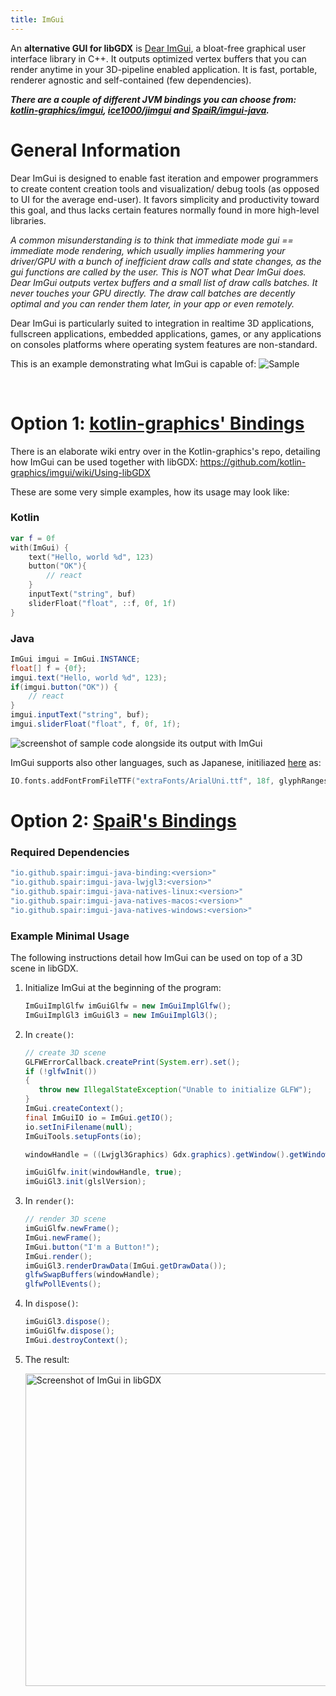 ```yaml
---
title: ImGui
---
```

An **alternative GUI for libGDX** is [Dear ImGui](https://github.com/ocornut/imgui), a bloat-free graphical user interface library in C++. It outputs optimized vertex buffers that you can render anytime in your 3D-pipeline enabled application. It is fast, portable, renderer agnostic and self-contained (few dependencies).

_**There are a couple of different JVM bindings you can choose from: [kotlin-graphics/imgui](https://github.com/kotlin-graphics/imgui), [ice1000/jimgui](https://github.com/ice1000/jimgui) and [SpaiR/imgui-java](https://github.com/SpaiR/imgui-java).**_

# General Information

Dear ImGui is designed to enable fast iteration and empower programmers to create content creation tools and visualization/ debug tools (as opposed to UI for the average end-user). It favors simplicity and productivity toward this goal, and thus lacks certain features normally found in more high-level libraries.

_A common misunderstanding is to think that immediate mode gui == immediate mode rendering, which usually implies hammering your driver/GPU with a bunch of inefficient draw calls and state changes, as the gui functions are called by the user. This is NOT what Dear ImGui does. Dear ImGui outputs vertex buffers and a small list of draw calls batches. It never touches your GPU directly. The draw call batches are decently optimal and you can render them later, in your app or even remotely._

Dear ImGui is particularly suited to integration in realtime 3D applications, fullscreen applications, embedded applications, games, or any applications on consoles platforms where operating system features are non-standard. 

This is an example demonstrating what ImGui is capable of:
![Sample](https://cloud.githubusercontent.com/assets/8225057/20628927/33e14cac-b329-11e6-80f6-9524e93b048a.png)

<br/>

# Option 1: [kotlin-graphics' Bindings](https://github.com/kotlin-graphics/imgui)

There is an elaborate wiki entry over in the Kotlin-graphics's repo, detailing how ImGui can be used together with libGDX: https://github.com/kotlin-graphics/imgui/wiki/Using-libGDX

These are some very simple examples, how its usage may look like: 

### Kotlin
```kotlin
var f = 0f
with(ImGui) {
    text("Hello, world %d", 123)
    button("OK"){
        // react
    }
    inputText("string", buf)
    sliderFloat("float", ::f, 0f, 1f)
}
```

### Java
```java
ImGui imgui = ImGui.INSTANCE;
float[] f = {0f};
imgui.text("Hello, world %d", 123);
if(imgui.button("OK")) {
    // react
}
imgui.inputText("string", buf);
imgui.sliderFloat("float", f, 0f, 1f);
```

![screenshot of sample code alongside its output with ImGui](http://i.imgur.com/KOhZQTu.png)

ImGui supports also other languages, such as Japanese, initiliazed [here](https://github.com/pakoito/imgui/blob/master/src/test/kotlin/imgui/gl/test%20lwjgl.kt#L79) as:

```kotlin
IO.fonts.addFontFromFileTTF("extraFonts/ArialUni.ttf", 18f, glyphRanges = IO.fonts.glyphRangesJapanese)!!
```

# Option 2: [SpaiR's Bindings](https://github.com/SpaiR/imgui-java)
### Required Dependencies
```groovy
"io.github.spair:imgui-java-binding:<version>"
"io.github.spair:imgui-java-lwjgl3:<version>"
"io.github.spair:imgui-java-natives-linux:<version>"
"io.github.spair:imgui-java-natives-macos:<version>"
"io.github.spair:imgui-java-natives-windows:<version>"
```

### Example Minimal Usage
The following instructions detail how ImGui can be used on top of a 3D scene in libGDX.

1. Initialize ImGui at the beginning of the program:

   ```java
   ImGuiImplGlfw imGuiGlfw = new ImGuiImplGlfw();
   ImGuiImplGl3 imGuiGl3 = new ImGuiImplGl3();
   ```

2. In `create()`:

   ```java
   // create 3D scene
   GLFWErrorCallback.createPrint(System.err).set();
   if (!glfwInit())
   {
      throw new IllegalStateException("Unable to initialize GLFW");
   }
   ImGui.createContext();
   final ImGuiIO io = ImGui.getIO();
   io.setIniFilename(null);
   ImGuiTools.setupFonts(io);
   
   windowHandle = ((Lwjgl3Graphics) Gdx.graphics).getWindow().getWindowHandle();
   
   imGuiGlfw.init(windowHandle, true);
   imGuiGl3.init(glslVersion);
   ```

3. In `render()`:

   ```java
   // render 3D scene
   imGuiGlfw.newFrame();
   ImGui.newFrame();
   ImGui.button("I'm a Button!");
   ImGui.render();
   imGuiGl3.renderDrawData(ImGui.getDrawData());
   glfwSwapBuffers(windowHandle);
   glfwPollEvents();
   ```

4. In `dispose()`:

   ```java
   imGuiGl3.dispose();
   imGuiGlfw.dispose();
   ImGui.destroyContext();
   ```

5. The result:

   <img src="https://i.imgur.com/cnfOMDR.png" alt="Screenshot of ImGui in libGDX" width="500"/>
